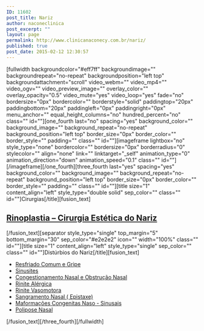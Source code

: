 ```yaml
---
ID: 11602
post_title: Nariz
author: naconeclinica
post_excerpt: ""
layout: page
permalink: http://www.clinicanaconecy.com.br/nariz/
published: true
post_date: 2015-02-12 12:30:57
---
```

[fullwidth backgroundcolor="#eff7ff" backgroundimage="" backgroundrepeat="no-repeat" backgroundposition="left top" backgroundattachment="scroll" video_webm="" video_mp4="" video_ogv="" video_preview_image="" overlay_color="" overlay_opacity="0.5" video_mute="yes" video_loop="yes" fade="no" bordersize="0px" bordercolor="" borderstyle="solid" paddingtop="20px" paddingbottom="20px" paddingleft="0px" paddingright="0px" menu_anchor="" equal_height_columns="no" hundred_percent="no" class="" id=""][one_fourth last="no" spacing="yes" background_color="" background_image="" background_repeat="no-repeat" background_position="left top" border_size="0px" border_color="" border_style="" padding="" class="" id=""][imageframe lightbox="no" style_type="none" bordercolor="" bordersize="0px" borderradius="0" stylecolor="" align="none" link="" linktarget="_self" animation_type="0" animation_direction="down" animation_speed="0.1" class="" id=""] <img alt="" src="http://www.clinicanaconecy.com.br/wp-content/uploads/2015/02/cirurgia10.png" />[/imageframe][/one_fourth][three_fourth last="yes" spacing="yes" background_color="" background_image="" background_repeat="no-repeat" background_position="left top" border_size="0px" border_color="" border_style="" padding="" class="" id=""][title size="1" content_align="left" style_type="double solid" sep_color="" class="" id=""]Cirurgias[/title][fusion_text]
<h2 class="title-heading-left"><a title="Rinoplastia – Cirurgia Estética do Nariz" href="http://www.clinicanaconecy.com.br/?p=11209">Rinoplastia – Cirurgia Estética do Nariz</a></h2>
[/fusion_text][separator style_type="single" top_margin="5" bottom_margin="30" sep_color="#e2e2e2" icon="" width="100%" class="" id=""][title size="1" content_align="left" style_type="single" sep_color="" class="" id=""]Distúrbios do Nariz[/title][fusion_text]
<ul>
	<li><a title="Resfriado Comum e Gripe" href="http://www.clinicanaconecy.com.br/?p=11269">Resfriado Comum e Gripe</a></li>
	<li><a title="Sinusites" href="http://www.clinicanaconecy.com.br/?p=11273">Sinusites</a></li>
	<li><a title="Congestionamento Nasal e Obstrução Nasal" href="http://www.clinicanaconecy.com.br/?p=11266">Congestionamento Nasal e Obstrução Nasal</a></li>
	<li><a title="Rinite Alérgica" href="http://www.clinicanaconecy.com.br/?p=11281">Rinite Alérgica</a></li>
	<li><a title="Rinite Vasomotora" href="http://www.clinicanaconecy.com.br/?p=11287">Rinite Vasomotora</a></li>
	<li><a title="Sangramento Nasal ( Epistaxe)" href="http://www.clinicanaconecy.com.br/?p=11290">Sangramento Nasal ( Epistaxe)</a></li>
	<li><a title="Maformações Congenitas Naso – Sinusais" href="http://www.clinicanaconecy.com.br/?p=11295">Maformações Congenitas Naso - Sinusais</a></li>
	<li><a title="Polipose Nasal" href="http://www.clinicanaconecy.com.br/?p=11300">Polipose Nasal</a></li>
</ul>
[/fusion_text][/three_fourth][/fullwidth]